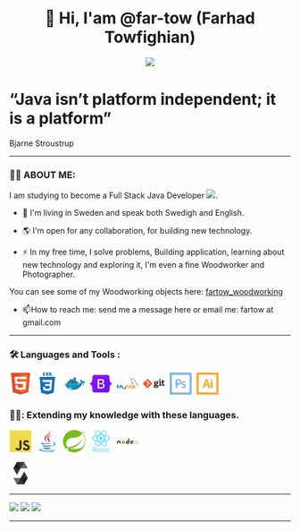 <h1 align="center">👋 Hi, I'am @far-tow (Farhad Towfighian)</h1>

<div id="header" align="center">
  <img src="https://media.giphy.com/media/CVtNe84hhYF9u/giphy.gif" width="300"/>
</div>

<h1>“Java isn’t platform independent; it is a platform” </h1><p>Bjarne Stroustrup</p>

---
### :man_technologist: ABOUT ME:
I am studying to become a Full Stack Java Developer <img src="https://media.giphy.com/media/hX6zuSyNhaSiOukKUp/giphy.gif" width="30">.

- :telescope: I'm living in Sweden and speak both Swedigh and English. 

- 🌎 I'm open for any collaboration, for building new technology.

- :zap: In my free time, I solve problems, Building application, learning about new technology and exploring it, I'm even a fine Woodworker and Photographer. 

You can see some of my Woodworking objects here:
[fartow_woodworking](https://www.instagram.com/fartow_woodworking/)

- :mailbox:How to reach me: send me a message here or email me: fartow at gmail.com

---
### :hammer_and_wrench: Languages and Tools :
<div>
  <img src="https://github.com/devicons/devicon/blob/master/icons/html5/html5-original.svg" title="HTML5" alt="HTML" width="40" height="40"/>&nbsp;
  <img src="https://github.com/devicons/devicon/blob/master/icons/css3/css3-plain-wordmark.svg"  title="CSS3" alt="CSS" width="40" height="40"/>&nbsp;
  <img src="https://github.com/devicons/devicon/blob/master/icons/docker/docker-original.svg" title="Docker" alt="Docker " width="40" height="40"/>&nbsp;
  <img src="https://github.com/devicons/devicon/blob/master/icons/bootstrap/bootstrap-original.svg" title="bootstrap" alt="bootstrap" width="40" height="40"/>&nbsp;
  <img src="https://github.com/devicons/devicon/blob/master/icons/mysql/mysql-original-wordmark.svg" title="MySQL"  alt="MySQL" width="40" height="40"/>&nbsp;
  <img src="https://github.com/devicons/devicon/blob/master/icons/git/git-original-wordmark.svg" title="Git" alt="Git" width="40" height="40"/>&nbsp;
  <img src="https://github.com/devicons/devicon/blob/master/icons/photoshop/photoshop-line.svg" title="Photoshop" alt="Photoshop" width="40" height="40"/>&nbsp;
  <img src="https://github.com/devicons/devicon/blob/master/icons/illustrator/illustrator-line.svg" title="Illustrator" alt="Illustrator" width="40" height="40"/>
</div>

### 👨‍🎓: Extending my knowledge with these languages. ### 
<div>
  <img src="https://github.com/devicons/devicon/blob/master/icons/javascript/javascript-original.svg" title="JavaScript" alt="JavaScript" width="40" height="40"/>&nbsp;
  <img src="https://github.com/devicons/devicon/blob/master/icons/java/java-original.svg" title="java" alt="java" width="40" height="40"/>&nbsp;
  <img src="https://github.com/devicons/devicon/blob/master/icons/spring/spring-original.svg" title="spring" alt="spring" width="40" height="40"/>&nbsp;
  <img src="https://github.com/devicons/devicon/blob/master/icons/react/react-original-wordmark.svg" title="React" alt="React" width="40" height="40"/>&nbsp;
  <img src="https://github.com/devicons/devicon/blob/master/icons/nodejs/nodejs-original-wordmark.svg" title="NodeJS" alt="NodeJS" width="40" height="40"/>&nbsp;
  
  <img src="https://github.com/devicons/devicon/blob/master/icons/solidity/solidity-original.svg" title="solidity" alt="solidity" width="40" height="40"/>&nbsp;

</div>

---

<img src="https://github-readme-stats.vercel.app/api/top-langs?username=far-tow&show_icons=true&theme=transparent"/>
<img src="https://github-readme-streak-stats.herokuapp.com/?user=far-tow&theme=dark&background=000000"/>
<img src="https://github-readme-stats.vercel.app/api?username=far-tow&show_icons=true&theme=transparent"/>

---


